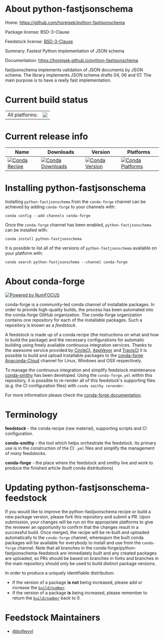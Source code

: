 About python-fastjsonschema
===========================

Home: https://github.com/horejsek/python-fastjsonschema

Package license: BSD-3-Clause

Feedstock license: [BSD-3-Clause](https://github.com/conda-forge/python-fastjsonschema-feedstock/blob/master/LICENSE.txt)

Summary: Fastest Python implementation of JSON schema

Documentation: https://horejsek.github.io/python-fastjsonschema

fastjsonschema implements validation of JSON documents by JSON schema. The
library implements JSON schema drafts 04, 06 and 07. The main purpose is to
have a really fast implementation.


Current build status
====================


<table><tr><td>All platforms:</td>
    <td>
      <a href="https://dev.azure.com/conda-forge/feedstock-builds/_build/latest?definitionId=8391&branchName=master">
        <img src="https://dev.azure.com/conda-forge/feedstock-builds/_apis/build/status/python-fastjsonschema-feedstock?branchName=master">
      </a>
    </td>
  </tr>
</table>

Current release info
====================

| Name | Downloads | Version | Platforms |
| --- | --- | --- | --- |
| [![Conda Recipe](https://img.shields.io/badge/recipe-python--fastjsonschema-green.svg)](https://anaconda.org/conda-forge/python-fastjsonschema) | [![Conda Downloads](https://img.shields.io/conda/dn/conda-forge/python-fastjsonschema.svg)](https://anaconda.org/conda-forge/python-fastjsonschema) | [![Conda Version](https://img.shields.io/conda/vn/conda-forge/python-fastjsonschema.svg)](https://anaconda.org/conda-forge/python-fastjsonschema) | [![Conda Platforms](https://img.shields.io/conda/pn/conda-forge/python-fastjsonschema.svg)](https://anaconda.org/conda-forge/python-fastjsonschema) |

Installing python-fastjsonschema
================================

Installing `python-fastjsonschema` from the `conda-forge` channel can be achieved by adding `conda-forge` to your channels with:

```
conda config --add channels conda-forge
```

Once the `conda-forge` channel has been enabled, `python-fastjsonschema` can be installed with:

```
conda install python-fastjsonschema
```

It is possible to list all of the versions of `python-fastjsonschema` available on your platform with:

```
conda search python-fastjsonschema --channel conda-forge
```


About conda-forge
=================

[![Powered by NumFOCUS](https://img.shields.io/badge/powered%20by-NumFOCUS-orange.svg?style=flat&colorA=E1523D&colorB=007D8A)](http://numfocus.org)

conda-forge is a community-led conda channel of installable packages.
In order to provide high-quality builds, the process has been automated into the
conda-forge GitHub organization. The conda-forge organization contains one repository
for each of the installable packages. Such a repository is known as a *feedstock*.

A feedstock is made up of a conda recipe (the instructions on what and how to build
the package) and the necessary configurations for automatic building using freely
available continuous integration services. Thanks to the awesome service provided by
[CircleCI](https://circleci.com/), [AppVeyor](https://www.appveyor.com/)
and [TravisCI](https://travis-ci.com/) it is possible to build and upload installable
packages to the [conda-forge](https://anaconda.org/conda-forge)
[Anaconda-Cloud](https://anaconda.org/) channel for Linux, Windows and OSX respectively.

To manage the continuous integration and simplify feedstock maintenance
[conda-smithy](https://github.com/conda-forge/conda-smithy) has been developed.
Using the ``conda-forge.yml`` within this repository, it is possible to re-render all of
this feedstock's supporting files (e.g. the CI configuration files) with ``conda smithy rerender``.

For more information please check the [conda-forge documentation](https://conda-forge.org/docs/).

Terminology
===========

**feedstock** - the conda recipe (raw material), supporting scripts and CI configuration.

**conda-smithy** - the tool which helps orchestrate the feedstock.
                   Its primary use is in the construction of the CI ``.yml`` files
                   and simplify the management of *many* feedstocks.

**conda-forge** - the place where the feedstock and smithy live and work to
                  produce the finished article (built conda distributions)


Updating python-fastjsonschema-feedstock
========================================

If you would like to improve the python-fastjsonschema recipe or build a new
package version, please fork this repository and submit a PR. Upon submission,
your changes will be run on the appropriate platforms to give the reviewer an
opportunity to confirm that the changes result in a successful build. Once
merged, the recipe will be re-built and uploaded automatically to the
`conda-forge` channel, whereupon the built conda packages will be available for
everybody to install and use from the `conda-forge` channel.
Note that all branches in the conda-forge/python-fastjsonschema-feedstock are
immediately built and any created packages are uploaded, so PRs should be based
on branches in forks and branches in the main repository should only be used to
build distinct package versions.

In order to produce a uniquely identifiable distribution:
 * If the version of a package **is not** being increased, please add or increase
   the [``build/number``](https://conda.io/docs/user-guide/tasks/build-packages/define-metadata.html#build-number-and-string).
 * If the version of a package **is** being increased, please remember to return
   the [``build/number``](https://conda.io/docs/user-guide/tasks/build-packages/define-metadata.html#build-number-and-string)
   back to 0.

Feedstock Maintainers
=====================

* [@bollwyvl](https://github.com/bollwyvl/)

